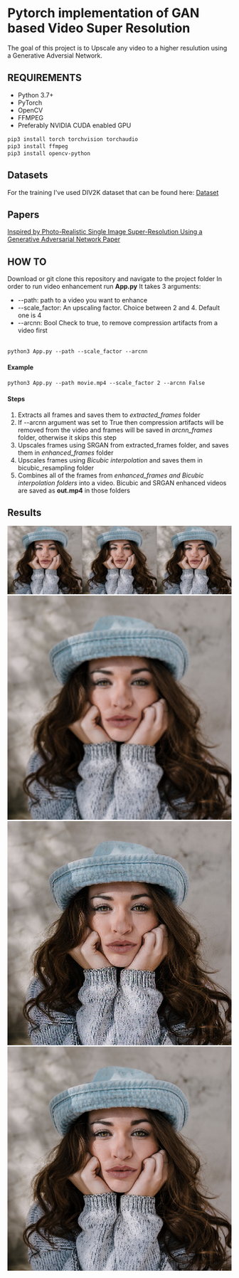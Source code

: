 # Pytorch implementation of GAN based Video Super Resolution 

The goal of this project is to Upscale any video to a higher resulution using a Generative Adversial Network. 


## REQUIREMENTS 
- Python 3.7+
- PyTorch
- OpenCV 
- FFMPEG
- Preferably NVIDIA CUDA enabled GPU 

```
pip3 install torch torchvision torchaudio
pip3 install ffmpeg
pip3 install opencv-python
```


## Datasets

For the training I've used DIV2K dataset that can be found here: [Dataset](https://data.vision.ee.ethz.ch/cvl/DIV2K/)

## Papers 
[Inspired by  Photo-Realistic Single Image Super-Resolution Using a Generative Adversarial
Network Paper](https://arxiv.org/abs/1609.04802)


## HOW TO 
Download or git clone this repository and navigate to the project folder 
In order to run video enhancement run **App.py**
It takes 3 arguments:

-  --path: path to a video you want to enhance
-  --scale_factor: An upscaling factor. Choice between 2 and 4. Default one is 4 
-  --arcnn: Bool Check to true, to remove compression artifacts from a video first 

```

python3 App.py --path --scale_factor --arcnn

```

#### Example 

```
python3 App.py --path movie.mp4 --scale_factor 2 --arcnn False
```

#### Steps

1. Extracts all frames and saves them to *extracted_frames* folder 
2. If --arcnn argument was set to True then compression artifacts will be removed from the video and frames will be saved in *arcnn_frames* folder, otherwise it skips this step
3. Upscales frames using SRGAN from extracted_frames folder, and saves them in *enhanced_frames* folder
4. Upscales frames using *Bicubic interpolation* and saves them in bicubic_resampling folder
5. Combines all of  the frames from  *enhanced_frames and Bicubic interpolation folders* into a video. Bicubic and SRGAN enhanced videos are saved as **out.mp4** in those folders 


## Results

![Example](example.png)
![Bicubic ](bicubic.png)
![SRGAN](SRGAN.png)
![Original](original.png)
